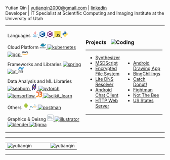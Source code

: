 
Yutian Qin | <a href="mailto:yutianqin2000@gmail.com">yutianqin2000@gmail.com</a> | <a href="https://www.linkedin.com/in/yutianqin" target="_blank">linkedin</a> <br>
Developer | IT Specialist at Scientific Computing and Imaging Institute at the University of Utah


<table style="width: 100%;">
    <td style="width: 49%;">
        <p align="left"> Languages
            <a href="https://www.java.com" target="_blank" rel="noreferrer">
                <img src="https://raw.githubusercontent.com/devicons/devicon/master/icons/java/java-original.svg" alt="java" width="20" height="20"/>
            </a>
            <a href="https://www.w3schools.com/cpp/" target="_blank" rel="noreferrer">
                <img src="https://raw.githubusercontent.com/devicons/devicon/master/icons/cplusplus/cplusplus-original.svg" alt="cplusplus" width="20" height="20"/>
            </a>
            <a href="https://www.w3schools.com/cs/" target="_blank" rel="noreferrer">
                <img src="https://raw.githubusercontent.com/devicons/devicon/master/icons/csharp/csharp-original.svg" alt="csharp" width="20" height="20"/>
            </a>
            <a href="https://developer.mozilla.org/en-US/docs/Web/JavaScript" target="_blank" rel="noreferrer">
                <img src="https://raw.githubusercontent.com/devicons/devicon/master/icons/javascript/javascript-original.svg" alt="javascript" width="20" height="20"/>
            </a>
            <a href="https://www.python.org" target="_blank" rel="noreferrer">
                <img src="https://raw.githubusercontent.com/devicons/devicon/master/icons/python/python-original.svg" alt="python" width="20" height="20"/>
            </a>
        </p>
        <p align="left"> Cloud Platform
            <a href="https://www.docker.com/" target="_blank"       rel="noreferrer"> 
                <img src="https://raw.githubusercontent.com/devicons/devicon/master/icons/docker/docker-original-wordmark.svg" alt="docker" width="20" height="20"/> 
            </a>
            <a href="https://kubernetes.io" target="_blank" rel="noreferrer">
                <img src="https://www.vectorlogo.zone/logos/kubernetes/kubernetes-icon.svg" alt="kubernetes" width="20" height="20"/> 
            </a>
            <a href="https://cloud.google.com" target="_blank" rel="noreferrer">
                <img src="https://www.vectorlogo.zone/logos/google_cloud/google_cloud-icon.svg" alt="gcp" width="20" height="20"/> 
            </a>
            <a href="https://aws.amazon.com" target="_blank" rel="noreferrer">
                <img src="https://raw.githubusercontent.com/devicons/devicon/master/icons/amazonwebservices/amazonwebservices-original-wordmark.svg" alt="aws" width="20" height="20"/> 
            </a>
        </p>
        <p align="left"> Frameworks and Libraries
            <a href="https://spring.io/" target="_blank" rel="noreferrer">
                <img src="https://www.vectorlogo.zone/logos/springio/springio-icon.svg" alt="spring" width="20" height="20"/> 
            </a>
            <a href="https://www.qt.io/" target="_blank" rel="noreferrer"> 
                <img src="https://upload.wikimedia.org/wikipedia/commons/0/0b/Qt_logo_2016.svg" alt="qt" width="20" height="20"/>
            </a>
            <a href="https://dotnet.microsoft.com/" target="_blank" rel="noreferrer">
                <img src="https://raw.githubusercontent.com/devicons/devicon/master/icons/dot-net/dot-net-original-wordmark.svg" alt="dotnet" width="20" height="20"/> 
            </a>
        </p>
        <p align="left"> Data Analysis and ML Libraries
            <a href="https://seaborn.pydata.org/" target="_blank" rel="noreferrer">
                <img src="https://seaborn.pydata.org/_images/logo-mark-lightbg.svg" alt="seaborn" width="20" height="20"/> 
            </a>
            <a href="https://pandas.pydata.org/" target="_blank" rel="noreferrer">
                <img src="https://raw.githubusercontent.com/devicons/devicon/2ae2a900d2f041da66e950e4d48052658d850630/icons/pandas/pandas-original.svg" alt="pandas" width="20" height="20"/> 
            </a>
            <a href="https://pytorch.org/" target="_blank" rel="noreferrer">
                <img src="https://www.vectorlogo.zone/logos/pytorch/pytorch-icon.svg" alt="pytorch" width="20" height="20"/> 
            </a>
            <a href="https://www.tensorflow.org" target="_blank" rel="noreferrer">
                <img src="https://www.vectorlogo.zone/logos/tensorflow/tensorflow-icon.svg" alt="tensorflow" width="20" height="20"/> 
            </a>
            <a href="https://d3js.org/" target="_blank" rel="noreferrer">
                <img src="https://raw.githubusercontent.com/devicons/devicon/master/icons/d3js/d3js-original.svg" alt="d3js" width="20" height="20"/> 
            </a>
            <a href="https://scikit-learn.org/" target="_blank" rel="noreferrer">
                <img src="https://upload.wikimedia.org/wikipedia/commons/0/05/Scikit_learn_logo_small.svg" alt="scikit_learn" width="20" height="20"/> 
            </a>
        </p>
        <p align="left"> Others
            <a href="https://developer.android.com" target="_blank" rel="noreferrer">
                <img src="https://raw.githubusercontent.com/devicons/devicon/master/icons/android/android-original-wordmark.svg" alt="android" width="20" height="20"/>
            </a>
            <a href="https://www.mysql.com/" target="_blank" rel="noreferrer">
                <img src="https://raw.githubusercontent.com/devicons/devicon/master/icons/mysql/mysql-original-wordmark.svg" alt="mysql" width="20" height="20"/> 
            </a>
            <a href="https://postman.com" target="_blank" rel="noreferrer">
            <img src="https://www.vectorlogo.zone/logos/getpostman/getpostman-icon.svg" alt="postman" width="20" height="20"/> </a>
        </p>
        <p align="left"> Graphics & Deisng
            <a href="https://www.photoshop.com/en" target="_blank" rel="noreferrer">
                <img src="https://raw.githubusercontent.com/devicons/devicon/master/icons/photoshop/photoshop-line.svg" alt="photoshop" width="20" height="20"/> 
            </a>
            <a href="https://www.adobe.com/in/products/illustrator.html" target="_blank" rel="noreferrer">
                <img src="https://www.vectorlogo.zone/logos/adobe_illustrator/adobe_illustrator-icon.svg" alt="illustrator" width="20" height="20"/> 
            </a>
            <a href="https://www.blender.org/" target="_blank" rel="noreferrer">
                <img src="https://download.blender.org/branding/community/blender_community_badge_white.svg" alt="blender" width="20" height="20"/> 
            </a>
            <a href="https://www.figma.com/" target="_blank" rel="noreferrer">
                <img src="https://www.vectorlogo.zone/logos/figma/figma-icon.svg" alt="figma" width="20" height="20"/> 
            </a>
        </p>
    </td>
    <td style="width: 70%;">
        <table style="width: 100%; table-layout: fixed;>
            <tr>
                <td colspan="2" style="width: 100%;">
                    <div style="display: flex; align-items: left;">
                        <h3 style="margin: 0;">Projects <img src="https://media.tenor.com/-UygBh3nnfEAAAAC/coding.gif" alt="Coding" style="height: 25px; margin-left: 10px; object-fit: cover; flex-grow: 1;"></h3>
                    </div>
                </td>
            </tr>
            <tr>
                <td style="width: 50%;">
                    <ul>
                        <li><a href="Synthesizer">Synthesizer</a></li>
                        <li><a href="MSDScript">MSDScript</a></li>
                        <li><a href="Encrypted_Filesystem">Encrypted File System</a></li>
                        <li><a href="lite_DNS_Resolver">Lite DNS Resolver</a></li>
                        <li><a href="AndroidChatClient">Android Chat Client</a></li>
                        <li><a href="HTTP_Web_Server">HTTP Web Server</a></li>
                    </ul>
                </td>
                <td style="width: 50%;">
                    <ul>
                        <li><a href="AndroidDrawingProject">Android Drawing App</a></li>
                        <li><a href="BingChillings">BingChillings</a></li>
                        <li><a href="catching_donut">Catch Donut!</a></li>
                        <li><a href="fighting_man_SFML">Fightman</a></li>
                        <li><a href="NotTheBee">Not The Bee</a></li>
                        <li><a href="us-states-game">US States</a></li>
                    </ul>
                </td>
            </tr>
        </table>
    </td>
</table>


---


<table style="width: 100%;">
    <td tyle="width: 50%;">
        <img align="left" src="https://github-readme-stats.vercel.app/api/top-langs?username=yutianqin&show_icons=true&locale=en&layout=compact" alt="yutianqin"/>
    </td>
    <td style="width:60%;">
        <img align="right" src="https://github-readme-streak-stats.herokuapp.com/?user=yutianqin&" alt="yutianqin"/>
    </td>
</table>

---
